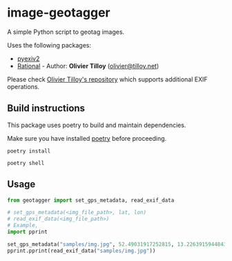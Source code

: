 # image-geotagger
A simple Python script to geotag images.

Uses the following packages:
- [pyexiv2](https://github.com/LeoHsiao1/pyexiv2)
- [Rational](https://github.com/escaped/pyexiv2/blob/69dd6448f9831bd826137b7519f9d797b23ab4ec/src/pyexiv2/utils.py#L170) - Author: **Olivier Tilloy** (olivier@tilloy.net)

Please check [Olivier Tilloy's repository](https://github.com/escaped/pyexiv2) which supports additional EXIF operations.

## Build instructions

This package uses poetry to build and maintain dependencies.

Make sure you have installed [poetry](https://python-poetry.org/docs/) before proceeding.

`poetry install`

`poetry shell`

## Usage
```python
from geotagger import set_gps_metadata, read_exif_data

# set_gps_metadata(<img_file_path>, lat, lon)
# read_exif_data(<img_file_path>)
# Example,
import pprint

set_gps_metadata("samples/img.jpg", 52.49031917252815, 13.226391594484367)
pprint.pprint(read_exif_data("samples/img.jpg"))

```